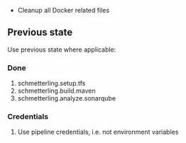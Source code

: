* Cleanup all Docker related files


## Previous state

Use previous state where applicable:

### Done

1. schmetterling.setup.tfs
2. schmetterling.build.maven
3. schmetterling.analyze.sonarqube

### Credentials

1. Use pipeline credentials, i.e. not environment variables
